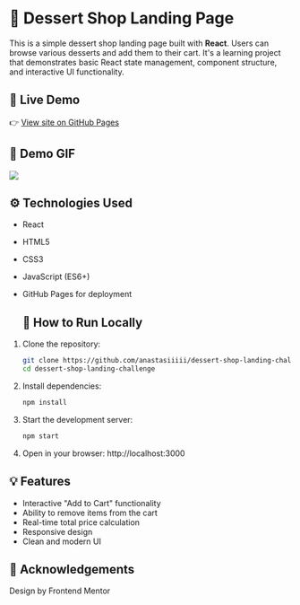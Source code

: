 # 🍰 Dessert Shop Landing Page

This is a simple dessert shop landing page built with **React**. Users can browse various desserts and add them to their cart. It's a learning project that demonstrates basic React state management, component structure, and interactive UI functionality.

## 🔗 Live Demo

👉 [View site on GitHub Pages](https://anastasiiiii.github.io/dessert-shop-landing-challenge/)

## 🎥 Demo GIF

![](./assets/dessert-shop-landing-gif.gif)

## ⚙️ Technologies Used

- React
- HTML5
- CSS3
- JavaScript (ES6+)
- GitHub Pages for deployment

  ## 🚀 How to Run Locally
  
1. Clone the repository:
   ```bash
   git clone https://github.com/anastasiiiii/dessert-shop-landing-challenge.git
   cd dessert-shop-landing-challenge
   
2. Install dependencies:
   ```bash
   npm install
   
4. Start the development server:
   ```bash
   npm start

6. Open in your browser: http://localhost:3000

## 💡 Features

- Interactive "Add to Cart" functionality  
- Ability to remove items from the cart  
- Real-time total price calculation  
- Responsive design  
- Clean and modern UI

## 🙌 Acknowledgements
Design by Frontend Mentor
